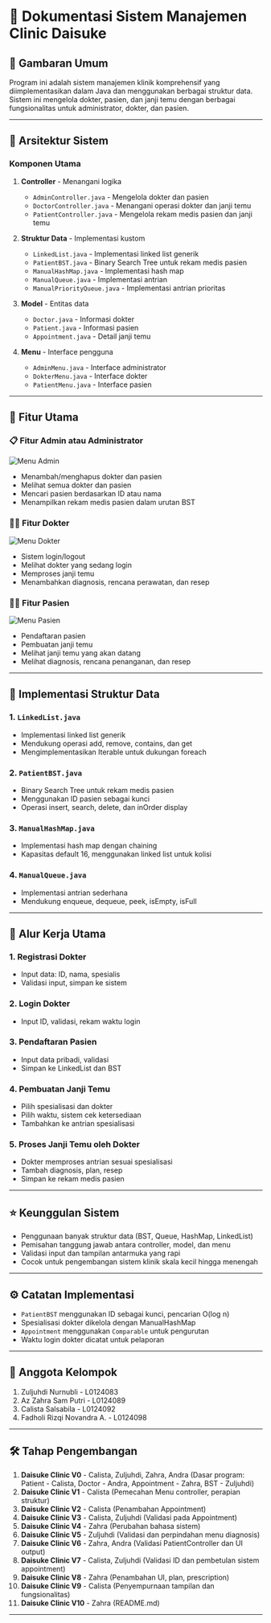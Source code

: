 # 🏥 Dokumentasi Sistem Manajemen Clinic Daisuke

## 📌 Gambaran Umum

Program ini adalah sistem manajemen klinik komprehensif yang diimplementasikan dalam Java dan menggunakan berbagai struktur data. Sistem ini mengelola dokter, pasien, dan janji temu dengan berbagai fungsionalitas untuk administrator, dokter, dan pasien.

---

## 🧱 Arsitektur Sistem

### Komponen Utama

1. **Controller** - Menangani logika

   * `AdminController.java` - Mengelola dokter dan pasien
   * `DoctorController.java` - Menangani operasi dokter dan janji temu
   * `PatientController.java` - Mengelola rekam medis pasien dan janji temu

2. **Struktur Data** - Implementasi kustom

   * `LinkedList.java` - Implementasi linked list generik
   * `PatientBST.java` - Binary Search Tree untuk rekam medis pasien
   * `ManualHashMap.java` - Implementasi hash map
   * `ManualQueue.java` - Implementasi antrian
   * `ManualPriorityQueue.java` - Implementasi antrian prioritas

3. **Model** - Entitas data

   * `Doctor.java` - Informasi dokter
   * `Patient.java` - Informasi pasien
   * `Appointment.java` - Detail janji temu

4. **Menu** - Interface pengguna

   * `AdminMenu.java` - Interface administrator
   * `DokterMenu.java` - Interface dokter
   * `PatientMenu.java` - Interface pasien

---

## 🎯 Fitur Utama

### 📋 Fitur Admin atau Administrator

![Menu Admin](images/Admin_menu.png)

* Menambah/menghapus dokter dan pasien
* Melihat semua dokter dan pasien
* Mencari pasien berdasarkan ID atau nama
* Menampilkan rekam medis pasien dalam urutan BST

### 👨‍⚕️ Fitur Dokter

![Menu Dokter](images/Doctor_menu.png)

* Sistem login/logout
* Melihat dokter yang sedang login
* Memproses janji temu
* Menambahkan diagnosis, rencana perawatan, dan resep

### 🧑‍⚕️ Fitur Pasien

![Menu Pasien](images/Patient_menu.png)

* Pendaftaran pasien
* Pembuatan janji temu
* Melihat janji temu yang akan datang
* Melihat diagnosis, rencana penanganan, dan resep

---

## 🧠 Implementasi Struktur Data

### 1. `LinkedList.java`

* Implementasi linked list generik
* Mendukung operasi add, remove, contains, dan get
* Mengimplementasikan Iterable untuk dukungan foreach

### 2. `PatientBST.java`

* Binary Search Tree untuk rekam medis pasien
* Menggunakan ID pasien sebagai kunci
* Operasi insert, search, delete, dan inOrder display

### 3. `ManualHashMap.java`

* Implementasi hash map dengan chaining
* Kapasitas default 16, menggunakan linked list untuk kolisi

### 4. `ManualQueue.java`

* Implementasi antrian sederhana
* Mendukung enqueue, dequeue, peek, isEmpty, isFull

---

## 🔄 Alur Kerja Utama

### 1. Registrasi Dokter

* Input data: ID, nama, spesialis
* Validasi input, simpan ke sistem

### 2. Login Dokter

* Input ID, validasi, rekam waktu login

### 3. Pendaftaran Pasien

* Input data pribadi, validasi
* Simpan ke LinkedList dan BST

### 4. Pembuatan Janji Temu

* Pilih spesialisasi dan dokter
* Pilih waktu, sistem cek ketersediaan
* Tambahkan ke antrian spesialisasi

### 5. Proses Janji Temu oleh Dokter

* Dokter memproses antrian sesuai spesialisasi
* Tambah diagnosis, plan, resep
* Simpan ke rekam medis pasien

---

## ⭐ Keunggulan Sistem

* Penggunaan banyak struktur data (BST, Queue, HashMap, LinkedList)
* Pemisahan tanggung jawab antara controller, model, dan menu
* Validasi input dan tampilan antarmuka yang rapi
* Cocok untuk pengembangan sistem klinik skala kecil hingga menengah

---

## ⚙️ Catatan Implementasi

* `PatientBST` menggunakan ID sebagai kunci, pencarian O(log n)
* Spesialisasi dokter dikelola dengan ManualHashMap
* `Appointment` menggunakan `Comparable` untuk pengurutan
* Waktu login dokter dicatat untuk pelaporan

---

## 👥 Anggota Kelompok

1. Zuljuhdi Nurnubli - L0124083
2. Az Zahra Sam Putri - L0124089
3. Calista Salsabila - L0124092
4. Fadholi Rizqi Novandra A. - L0124098

---

## 🛠️ Tahap Pengembangan

1. **Daisuke Clinic V0** - Calista, Zuljuhdi, Zahra, Andra (Dasar program: Patient - Calista, Doctor - Andra, Appointment - Zahra, BST - Zuljuhdi)
2. **Daisuke Clinic V1** - Calista (Pemecahan Menu controller, perapian struktur)
3. **Daisuke Clinic V2** - Calista (Penambahan Appointment)
4. **Daisuke Clinic V3** - Calista, Zuljuhdi (Validasi pada Appointment)
5. **Daisuke Clinic V4** - Zahra (Perubahan bahasa sistem)
6. **Daisuke Clinic V5** - Zuljuhdi (Validasi dan perpindahan menu diagnosis)
7. **Daisuke Clinic V6** - Zahra, Andra (Validasi PatientController dan UI output)
8. **Daisuke Clinic V7** - Calista, Zuljuhdi (Validasi ID dan pembetulan sistem appointment)
9. **Daisuke Clinic V8** - Zahra (Penambahan UI, plan, prescription)
10. **Daisuke Clinic V9** - Calista (Penyempurnaan tampilan dan fungsionalitas)
11. **Daisuke Clinic V10** - Zahra (README.md)   
 

---

